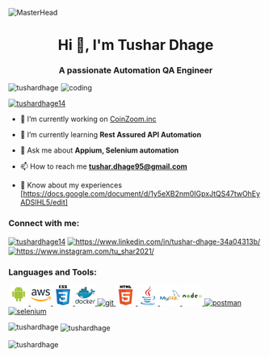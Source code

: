 ![MasterHead](https://d585tldpucybw.cloudfront.net/sfimages/default-source/2017-06/reliable-web-element-locators.jpg?sfvrsn=6b27944b_1)
<h1 align="center">Hi 👋, I'm Tushar Dhage</h1>
<h3 align="center">A passionate Automation QA Engineer</h3>
<img align="right" alt="coding" width="400" src="https://miro.medium.com/max/720/0*yVqaoB4N64ZrBXWo.gif">

<p align="left"> <img src="https://komarev.com/ghpvc/?username=tushardhage&label=Profile%20views&color=0e75b6&style=flat" alt="tushardhage" /> </p>

<p align="left"> <a href="https://twitter.com/tushardhage14" target="blank"><img src="https://img.shields.io/twitter/follow/tushardhage14?logo=twitter&style=for-the-badge" alt="tushardhage14" /></a> </p>

- 🔭 I’m currently working on [CoinZoom.inc](https://www.coinzoom.com/)

- 🌱 I’m currently learning **Rest Assured API Automation**

- 💬 Ask me about **Appium, Selenium automation**

- 📫 How to reach me **tushar.dhage95@gmail.com**

- 📄 Know about my experiences [https://docs.google.com/document/d/1y5eXB2nm0IGpxJtQS47twOhEyADSlHL5/edit]

<h3 align="left">Connect with me:</h3>
<p align="left">
<a href="https://twitter.com/tushardhage14" target="blank"><img align="center" src="https://raw.githubusercontent.com/rahuldkjain/github-profile-readme-generator/master/src/images/icons/Social/twitter.svg" alt="tushardhage14" height="30" width="40" /></a>
<a href="https://linkedin.com/in/https://www.linkedin.com/in/tushar-dhage-34a04313b/" target="blank"><img align="center" src="https://raw.githubusercontent.com/rahuldkjain/github-profile-readme-generator/master/src/images/icons/Social/linked-in-alt.svg" alt="https://www.linkedin.com/in/tushar-dhage-34a04313b/" height="30" width="40" /></a>
<a href="https://instagram.com/https://www.instagram.com/tu_shar2021/" target="blank"><img align="center" src="https://raw.githubusercontent.com/rahuldkjain/github-profile-readme-generator/master/src/images/icons/Social/instagram.svg" alt="https://www.instagram.com/tu_shar2021/" height="30" width="40" /></a>
</p>

<h3 align="left">Languages and Tools:</h3>
<p align="left"> <a href="https://developer.android.com" target="_blank" rel="noreferrer"> <img src="https://raw.githubusercontent.com/devicons/devicon/master/icons/android/android-original-wordmark.svg" alt="android" width="40" height="40"/> </a> <a href="https://aws.amazon.com" target="_blank" rel="noreferrer"> <img src="https://raw.githubusercontent.com/devicons/devicon/master/icons/amazonwebservices/amazonwebservices-original-wordmark.svg" alt="aws" width="40" height="40"/> </a> <a href="https://www.w3schools.com/css/" target="_blank" rel="noreferrer"> <img src="https://raw.githubusercontent.com/devicons/devicon/master/icons/css3/css3-original-wordmark.svg" alt="css3" width="40" height="40"/> </a> <a href="https://www.docker.com/" target="_blank" rel="noreferrer"> <img src="https://raw.githubusercontent.com/devicons/devicon/master/icons/docker/docker-original-wordmark.svg" alt="docker" width="40" height="40"/> </a> <a href="https://git-scm.com/" target="_blank" rel="noreferrer"> <img src="https://www.vectorlogo.zone/logos/git-scm/git-scm-icon.svg" alt="git" width="40" height="40"/> </a> <a href="https://www.w3.org/html/" target="_blank" rel="noreferrer"> <img src="https://raw.githubusercontent.com/devicons/devicon/master/icons/html5/html5-original-wordmark.svg" alt="html5" width="40" height="40"/> </a> <a href="https://www.java.com" target="_blank" rel="noreferrer"> <img src="https://raw.githubusercontent.com/devicons/devicon/master/icons/java/java-original.svg" alt="java" width="40" height="40"/> </a> <a href="https://www.mysql.com/" target="_blank" rel="noreferrer"> <img src="https://raw.githubusercontent.com/devicons/devicon/master/icons/mysql/mysql-original-wordmark.svg" alt="mysql" width="40" height="40"/> </a> <a href="https://nodejs.org" target="_blank" rel="noreferrer"> <img src="https://raw.githubusercontent.com/devicons/devicon/master/icons/nodejs/nodejs-original-wordmark.svg" alt="nodejs" width="40" height="40"/> </a> <a href="https://postman.com" target="_blank" rel="noreferrer"> <img src="https://www.vectorlogo.zone/logos/getpostman/getpostman-icon.svg" alt="postman" width="40" height="40"/> </a> <a href="https://www.selenium.dev" target="_blank" rel="noreferrer"> <img src="https://raw.githubusercontent.com/detain/svg-logos/780f25886640cef088af994181646db2f6b1a3f8/svg/selenium-logo.svg" alt="selenium" width="40" height="40"/> </a> </p>

<p><img align="left" src="https://github-readme-stats.vercel.app/api/top-langs?username=tushardhage&show_icons=true&locale=en&layout=compact" alt="tushardhage" /></p>

<p>&nbsp;<img align="center" src="https://github-readme-stats.vercel.app/api?username=tushardhage&show_icons=true&locale=en" alt="tushardhage" /></p>

<p><img align="center" src="https://github-readme-streak-stats.herokuapp.com/?user=tushardhage&" alt="tushardhage" /></p>
